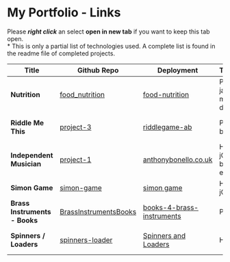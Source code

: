 # My Portfolio - Links
Please ***right click*** an select **open in new tab** if you want to keep this tab open.  
\* This is only a partial list of technologies used. A complete list is found in the readme file of completed projects. 

| Title | Github Repo | Deployment | Technologies* | Notes |
|-------|-------------|----------|----|-----|
|**Nutrition**| [food_nutrition](https://github.com/abonello/food_nutrition) | [food-nutrition](https://food-nutrition.herokuapp.com/) | Python, Flask, javascript, mongoDb, d3.js | work in progress |
|**Riddle Me This** | [project-3](https://github.com/abonello/project-3) | [riddlegame-ab](https://riddlegame-ab.herokuapp.com/) | Python, Flask, bootstrap | Game - work in progress |
|**Independent Musician**| [project-1](https://github.com/abonello/project-1) | [anthonybonello.co.uk](http://www.anthonybonello.co.uk/)| HTML5 CSS3 jQuery bootstrap email.js | submitted |
|**Simon Game**|[simon-game](https://github.com/abonello/simon-game)|[simon game](https://abonello.github.io/simon-game/)|HTML5 CSS3 jQuery sounds| experiment |
|**Brass Instruments - Books**|[BrassInstrumentsBooks](https://github.com/abonello/BrassInstrumentsBooks)|[books-4-brass-instruments](https://books-4-brass-instruments.herokuapp.com/)|Python, Flask |My Tool for brass teaching|
|**Spinners / Loaders**|[spinners-loader](https://github.com/abonello/spinners-loaders)|[Spinners and Loaders](https://abonello.github.io/spinners-loaders/index.html)|HTML 5 CSS 3| make use of pseudo elements.|
